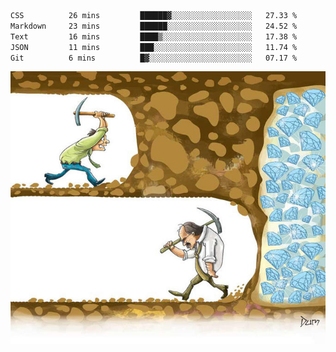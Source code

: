<!--START_SECTION:waka-->

```txt
CSS          26 mins         ██████▓░░░░░░░░░░░░░░░░░░   27.33 %
Markdown     23 mins         ██████░░░░░░░░░░░░░░░░░░░   24.52 %
Text         16 mins         ████▒░░░░░░░░░░░░░░░░░░░░   17.38 %
JSON         11 mins         ███░░░░░░░░░░░░░░░░░░░░░░   11.74 %
Git          6 mins          █▓░░░░░░░░░░░░░░░░░░░░░░░   07.17 %
```

<!--END_SECTION:waka-->
![](diamant.jpg)
